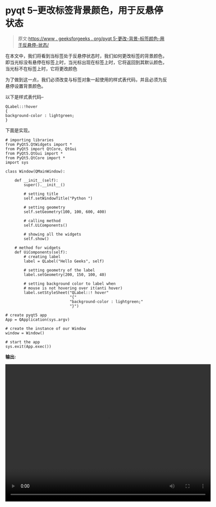 # pyqt 5–更改标签背景颜色，用于反悬停状态

> 原文:[https://www . geeksforgeeks . org/pyqt 5-更改-背景-标签颜色-用于反悬停-状态/](https://www.geeksforgeeks.org/pyqt5-change-background-color-of-label-for-anti-hover-state/)

在本文中，我们将看到当标签处于反悬停状态时，我们如何更改标签的背景颜色，即当光标没有悬停在标签上时，当光标出现在标签上时，它将返回到其默认颜色，当光标不在标签上时，它将更改颜色

为了做到这一点，我们必须改变与标签对象一起使用的样式表代码，并且必须为反悬停设置背景颜色。

以下是样式表代码–

```
QLabel::!hover
{
background-color : lightgreen;
}

```

下面是实现。

```
# importing libraries
from PyQt5.QtWidgets import * 
from PyQt5 import QtCore, QtGui
from PyQt5.QtGui import * 
from PyQt5.QtCore import * 
import sys

class Window(QMainWindow):

    def __init__(self):
        super().__init__()

        # setting title
        self.setWindowTitle("Python ")

        # setting geometry
        self.setGeometry(100, 100, 600, 400)

        # calling method
        self.UiComponents()

        # showing all the widgets
        self.show()

    # method for widgets
    def UiComponents(self):
        # creating label
        label = QLabel("Hello Geeks", self)

        # setting geometry of the label
        label.setGeometry(200, 150, 100, 40)

        # setting background color to label when 
        # mouse is not hovering over it(anti hover)
        label.setStyleSheet("QLabel::! hover"
                            "{"
                            "background-color : lightgreen;"
                            "}")

# create pyqt5 app
App = QApplication(sys.argv)

# create the instance of our Window
window = Window()

# start the app
sys.exit(App.exec())
```

**输出:**

<video class="wp-video-shortcode" id="video-410967-1" width="640" height="428" preload="metadata" controls=""><source type="video/mp4" src="https://media.geeksforgeeks.org/wp-content/uploads/20200511235820/Python-11-05-2020-23_58_05.mp4?_=1">[https://media.geeksforgeeks.org/wp-content/uploads/20200511235820/Python-11-05-2020-23_58_05.mp4](https://media.geeksforgeeks.org/wp-content/uploads/20200511235820/Python-11-05-2020-23_58_05.mp4)</video>
